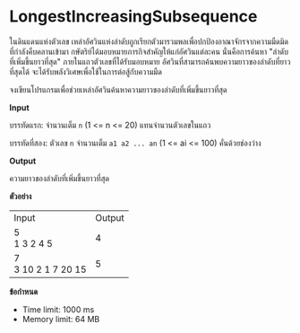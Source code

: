 
# LongestIncreasingSubsequence

ในดินแดนแห่งตัวเลข เหล่าอัศวินแห่งลำดับถูกเรียกตัวมารวมพลเพื่อปกป้องอาณาจักรจากความมืดมิดที่กำลังคืบคลานเข้ามา กษัตริย์ได้มอบหมายภารกิจสำคัญให้แก่อัศวินแต่ละคน นั่นคือการค้นหา "ลำดับที่เพิ่มขึ้นยาวที่สุด" ภายในแถวตัวเลขที่ได้รับมอบหมาย อัศวินที่สามารถค้นพบความยาวของลำดับที่ยาวที่สุดได้ จะได้รับพลังวิเศษเพื่อใช้ในการต่อสู้กับความมืด

จงเขียนโปรแกรมเพื่อช่วยเหล่าอัศวินค้นหาความยาวของลำดับที่เพิ่มขึ้นยาวที่สุด

**Input**

บรรทัดแรก: จำนวนเต็ม `n` (1 <= n <= 20) แทนจำนวนตัวเลขในแถว

บรรทัดที่สอง: ตัวเลข `n` จำนวนเต็ม `a1 a2 ... an` (1 <= ai <= 100) คั่นด้วยช่องว่าง

**Output**

ความยาวของลำดับที่เพิ่มขึ้นยาวที่สุด

**ตัวอย่าง**

<table>
<tr>
<td>Input</td>
<td>Output</td>
</tr>
<tr>
<td>
5<br>
1 3 2 4 5
</td>
<td>
4
</td>
</tr>
<tr>
<td>
7<br>
3 10 2 1 7 20 15
</td>
<td>
5
</td>
</tr>
</table>

**ข้อกำหนด**

*   Time limit: 1000 ms
*   Memory limit: 64 MB
